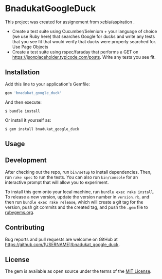 # BnadukatGoogleDuck
This project was created for assignement from xebia/aspiration . 

- Create a test suite using Cucumber/Selenium + your language of choice (we use Ruby here) that searches Google for ducks and write any tests that you see fit that would verify that ducks were properly searched for. Use Page Objects
- Create a test suite using rspec/faraday that performs a GET on https://jsonplaceholder.typicode.com/posts. Write any tests you see fit.


## Installation

Add this line to your application's Gemfile:

```ruby
gem 'bnadukat_google_duck'
```

And then execute:

    $ bundle install

Or install it yourself as:

    $ gem install bnadukat_google_duck

## Usage



## Development

After checking out the repo, run `bin/setup` to install dependencies. Then, run `rake spec` to run the tests. You can also run `bin/console` for an interactive prompt that will allow you to experiment.

To install this gem onto your local machine, run `bundle exec rake install`. To release a new version, update the version number in `version.rb`, and then run `bundle exec rake release`, which will create a git tag for the version, push git commits and the created tag, and push the `.gem` file to [rubygems.org](https://rubygems.org).

## Contributing

Bug reports and pull requests are welcome on GitHub at https://github.com/[USERNAME]/bnadukat_google_duck.

## License

The gem is available as open source under the terms of the [MIT License](https://opensource.org/licenses/MIT).
